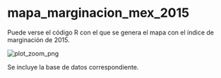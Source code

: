 # mapa_marginacion_mex_2015
Puede verse el código R con el que se genera el mapa con el índice de marginación de 2015. 

![plot_zoom_png](https://user-images.githubusercontent.com/65984679/114776224-dc512680-9d37-11eb-855e-25ac042dd2d2.png)

Se incluye la base de datos correspondiente.

